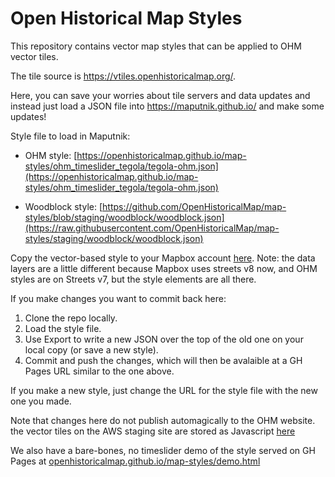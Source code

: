 # Open Historical Map Styles
This repository contains vector map styles that can be applied to OHM vector tiles. 

The tile source is https://vtiles.openhistoricalmap.org/.

Here, you can save your worries about tile servers and data updates and instead just load a JSON file into https://maputnik.github.io/ and make some updates!

Style file to load in Maputnik:

- OHM style: [https://openhistoricalmap.github.io/map-styles/ohm_timeslider_tegola/tegola-ohm.json](https://openhistoricalmap.github.io/map-styles/ohm_timeslider_tegola/tegola-ohm.json)

- Woodblock style:  [https://github.com/OpenHistoricalMap/map-styles/blob/staging/woodblock/woodblock.json](https://raw.githubusercontent.com/OpenHistoricalMap/map-styles/staging/woodblock/woodblock.json)

Copy the vector-based style to your Mapbox account [here](https://api.mapbox.com/styles/v1/vanessa-gin/ckz5r3zdy001215ofoeq1k7wm.html?title=copy&access_token=pk.eyJ1IjoidmFuZXNzYS1naW4iLCJhIjoiY2t3d2dzYXhxMDNtZDJ1bGFsY2c5dXV3ciJ9.jJ1Ujxks-kpcwSiiNdemfA&zoomwheel=true&fresh=true#12.63/40.68942/-74.02352). Note: the data layers are a little different because Mapbox uses streets v8 now, and OHM styles are on Streets v7, but the style elements are all there.

If you make changes you want to commit back here:
1. Clone the repo locally.
2. Load the style file.
3. Use Export to write a new JSON over the top of the old one on your local copy (or save a new style).
4. Commit and push the changes, which will then be avalaible at a GH Pages URL similar to the one above.

If you make a new style, just change the URL for the style file with the new one you made.

Note that changes here do not publish automagically to the OHM website. the vector tiles on the AWS staging site are stored as Javascript [here](https://github.com/Open-Historical-Map-Labs/ohm-website/blob/staging/app/assets/javascripts/ohm.style.js)

We also have a bare-bones, no timeslider demo of the style served on GH Pages at [openhistoricalmap.github.io/map-styles/demo.html](https://openhistoricalmap.github.io/map-styles/demo.html)
